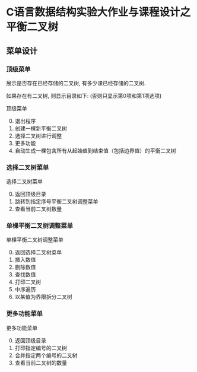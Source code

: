 # C语言数据结构实验大作业与课程设计之平衡二叉树

## 菜单设计

### 顶级菜单

展示是否存在已经存储的二叉树, 有多少课已经存储的二叉树.

如果存在有二叉树, 则显示目录如下: (否则只显示第0项和第1项选项)

顶级菜单

0. 退出程序
1. 创建一棵新平衡二叉树
2. 选择二叉树进行调整
3. 更多功能
4. 自动生成一棵包含所有从起始值到结束值（包括边界值）的平衡二叉树

### 选择二叉树菜单

选择二叉树菜单

0. 返回顶级目录
1. 跳转到指定序号平衡二叉树调整菜单
2. 查看当前二叉树数量

### 单棵平衡二叉树调整菜单

单棵平衡二叉树调整菜单

0. 返回选择二叉树菜单
1. 插入数值
2. 删除数值
3. 查找数值
4. 打印二叉树
5. 中序遍历
6. 以某值为界限拆分二叉树

### 更多功能菜单

更多功能菜单

0. 返回顶级目录
1. 打印指定编号的二叉树
2. 合并指定两个编号的二叉树
3. 查看当前二叉树的数量

